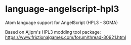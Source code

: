 # language-angelscript-hpl3
Atom language support for AngelScript (HPL3 - SOMA)

Based on Ajjpm's HPL3 modding tool package: https://www.frictionalgames.com/forum/thread-30921.html